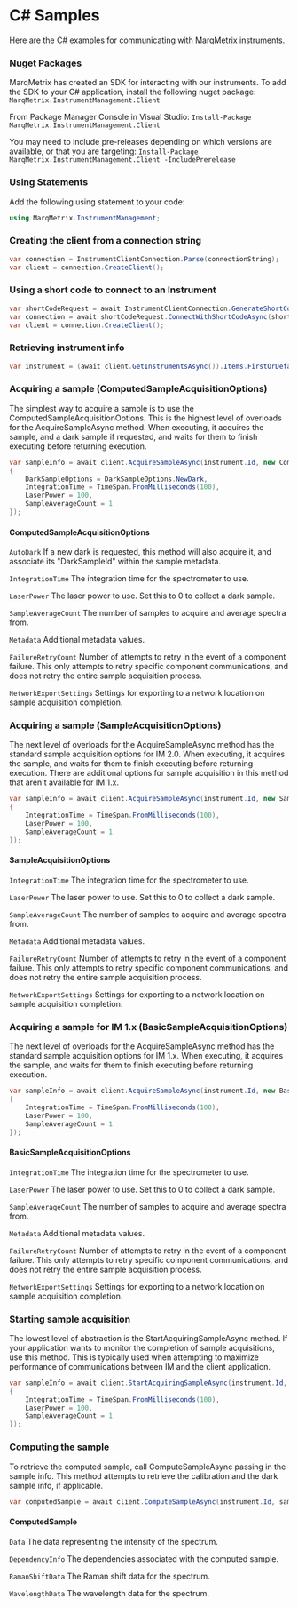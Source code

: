 # C# Samples
Here are the C# examples for communicating with MarqMetrix instruments.

### Nuget Packages
MarqMetrix has created an SDK for interacting with our instruments. To add the SDK to your C# application, install the following nuget package: `MarqMetrix.InstrumentManagement.Client`

From Package Manager Console in Visual Studio: `Install-Package MarqMetrix.InstrumentManagement.Client`

You may need to include pre-releases depending on which versions are available, or that you are targeting: `Install-Package MarqMetrix.InstrumentManagement.Client -IncludePrerelease`

### Using Statements
Add the following using statement to your code:

```C#
using MarqMetrix.InstrumentManagement;
```

### Creating the client from a connection string

```C#
var connection = InstrumentClientConnection.Parse(connectionString);
var client = connection.CreateClient();
```

### Using a short code to connect to an Instrument

```C#
var shortCodeRequest = await InstrumentClientConnection.GenerateShortCodeAsync(ipAddress, port, false);
var connection = await shortCodeRequest.ConnectWithShortCodeAsync(shortCode);
var client = connection.CreateClient();
```

### Retrieving instrument info

```C#
var instrument = (await client.GetInstrumentsAsync()).Items.FirstOrDefault();
```

### Acquiring a sample (ComputedSampleAcquisitionOptions) 

The simplest way to acquire a sample is to use the ComputedSampleAcquisitionOptions. This is the highest level of overloads for the AcquireSampleAsync method. When executing, it acquires the sample, and a dark sample if requested, and waits for them to finish executing before returning execution.

```C#
var sampleInfo = await client.AcquireSampleAsync(instrument.Id, new ComputedSampleAcquisitionOptions
{
    DarkSampleOptions = DarkSampleOptions.NewDark,
    IntegrationTime = TimeSpan.FromMilliseconds(100),
    LaserPower = 100,
    SampleAverageCount = 1
});
```

#### ComputedSampleAcquisitionOptions

`AutoDark` If a new dark is requested, this method will also acquire it, and associate its "DarkSampleId" within the sample metadata.

`IntegrationTime` The integration time for the spectrometer to use.

`LaserPower` The laser power to use. Set this to 0 to collect a dark sample.

`SampleAverageCount` The number of samples to acquire and average spectra from. 

`Metadata` Additional metadata values.

`FailureRetryCount` Number of attempts to retry in the event of a component failure. This only attempts to retry specific component communications, and does not retry the entire sample acquisition process.

`NetworkExportSettings` Settings for exporting to a network location on sample acquisition completion. 


### Acquiring a sample (SampleAcquisitionOptions) 

The next level of overloads for the AcquireSampleAsync method has the standard sample acquisition options for IM 2.0. When executing, it acquires the sample, and waits for them to finish executing before returning execution. There are additional options for sample acquisition in this method that aren't available for IM 1.x.

```C#
var sampleInfo = await client.AcquireSampleAsync(instrument.Id, new SampleAcquisitionOptions
{
    IntegrationTime = TimeSpan.FromMilliseconds(100),
    LaserPower = 100,
    SampleAverageCount = 1
});
```

#### SampleAcquisitionOptions

`IntegrationTime` The integration time for the spectrometer to use.

`LaserPower` The laser power to use. Set this to 0 to collect a dark sample.

`SampleAverageCount` The number of samples to acquire and average spectra from. 

`Metadata` Additional metadata values.

`FailureRetryCount` Number of attempts to retry in the event of a component failure. This only attempts to retry specific component communications, and does not retry the entire sample acquisition process.

`NetworkExportSettings` Settings for exporting to a network location on sample acquisition completion. 

### Acquiring a sample for IM 1.x (BasicSampleAcquisitionOptions) 

The next level of overloads for the AcquireSampleAsync method has the standard sample acquisition options for IM 1.x. When executing, it acquires the sample, and waits for them to finish executing before returning execution.

```C#
var sampleInfo = await client.AcquireSampleAsync(instrument.Id, new BasicSampleAcquisitionOptions
{
    IntegrationTime = TimeSpan.FromMilliseconds(100),
    LaserPower = 100,
    SampleAverageCount = 1
});
```

#### BasicSampleAcquisitionOptions

`IntegrationTime` The integration time for the spectrometer to use.

`LaserPower` The laser power to use. Set this to 0 to collect a dark sample.

`SampleAverageCount` The number of samples to acquire and average spectra from. 

`Metadata` Additional metadata values.

`FailureRetryCount` Number of attempts to retry in the event of a component failure. This only attempts to retry specific component communications, and does not retry the entire sample acquisition process.

`NetworkExportSettings` Settings for exporting to a network location on sample acquisition completion. 


### Starting sample acquisition

The lowest level of abstraction is the StartAcquiringSampleAsync method. If your application wants to monitor the completion of sample acquisitions, use this method. This is typically used when attempting to maximize performance of communications between IM and the client application.

```C#
var sampleInfo = await client.StartAcquiringSampleAsync(instrument.Id, new SampleAcquisitionOptions
{
    IntegrationTime = TimeSpan.FromMilliseconds(100),
    LaserPower = 100,
    SampleAverageCount = 1
});
```

### Computing the sample

To retrieve the computed sample, call ComputeSampleAsync passing in the sample info. This method attempts to retrieve the calibration and the dark sample info, if applicable.

```C#
var computedSample = await client.ComputeSampleAsync(instrument.Id, sampleInfo);
```

#### ComputedSample

`Data` The data representing the intensity of the spectrum.

`DependencyInfo` The dependencies associated with the computed sample.

`RamanShiftData` The Raman shift data for the spectrum.

`WavelengthData` The wavelength data for the spectrum. 